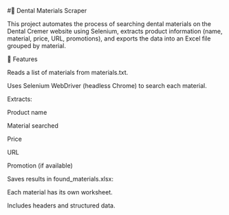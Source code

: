 #🦷 Dental Materials Scraper

This project automates the process of searching dental materials on the Dental Cremer
 website using Selenium, extracts product information (name, material, price, URL, promotions), and exports the data into an Excel file grouped by material.

 📌 Features

Reads a list of materials from materials.txt.

Uses Selenium WebDriver (headless Chrome) to search each material.

Extracts:

Product name

Material searched

Price

URL

Promotion (if available)

Saves results in found_materials.xlsx:

Each material has its own worksheet.

Includes headers and structured data.
